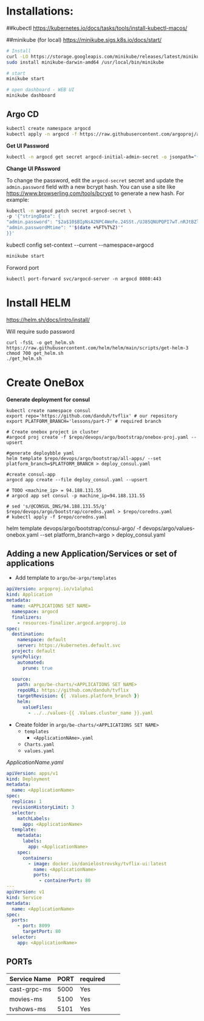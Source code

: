 # Installations:

##kubectl 
https://kubernetes.io/docs/tasks/tools/install-kubectl-macos/

##minikube (for local)
https://minikube.sigs.k8s.io/docs/start/

```bash
# Install
curl -LO https://storage.googleapis.com/minikube/releases/latest/minikube-darwin-amd64
sudo install minikube-darwin-amd64 /usr/local/bin/minikube

# start
minikube start

# open dashboard - WEB UI
minikube dashboard
```


## Argo CD

```bash
kubectl create namespace argocd
kubectl apply -n argocd -f https://raw.githubusercontent.com/argoproj/argo-cd/stable/manifests/install.yaml
```

**Get UI Password**
```bash
kubectl -n argocd get secret argocd-initial-admin-secret -o jsonpath="{.data.password}" | base64 -d
```

**Change UI PAssword**

To change the password, edit the `argocd-secret` secret and update the `admin.password` field with a new bcrypt hash. You can use a site like https://www.browserling.com/tools/bcrypt to generate a new hash. For example:
```bash
kubectl -n argocd patch secret argocd-secret \
-p '{"stringData": {
"admin.password": "$2a$10$BIpNsA2NPC4WeFe.24SSt./UJ85QNUPQPI7wT.nRJtBZlCxq.D4im",
"admin.passwordMtime": "'$(date +%FT%T%Z)'"
}}'
```
kubectl config set-context --current --namespace=argocd

```bash
minikube start
```

Forword port
```shell
kubectl port-forward svc/argocd-server -n argocd 8080:443
```

# Install HELM

https://helm.sh/docs/intro/install/

Will require sudo password

```shell
curl -fsSL -o get_helm.sh https://raw.githubusercontent.com/helm/helm/main/scripts/get-helm-3
chmod 700 get_helm.sh
./get_helm.sh
```

# Create OneBox


**Generate deployment for consul**

```shell
kubectl create namespace consul
export repo='https://github.com/danduh/tvflix' # our repository
export PLATFORM_BRANCH='lessons/part-7' # required branch

# Create onebox project in cluster
#argocd proj create -f $repo/devops/argo/bootstrap/onebox-proj.yaml --upsert

#generate deploybble yaml
helm template $repo/devops/argo/bootstrap/all-apps/ --set platform_branch=$PLATFORM_BRANCH > deploy_consul.yaml

#create consul-app
argocd app create --file deploy_consul.yaml --upsert

# TODO <machine_ip> = 94.188.131.55
# argocd app set consul -p machine_ip=94.188.131.55

# sed 's/@CONSUL_DNS/94.188.131.55/g' $repo/devops/argo/bootstrap/coredns.yaml > $repo/coredns.yaml
# kubectl apply -f $repo/coredns.yaml
```

helm template devops/argo/bootstrap/consul-argo/ -f devops/argo/values-onebox.yaml --set platform_branch=argo > deploy_consul.yaml


## Adding a new Application/Services or set of applications

 - Add template to `argo/be-argo/templates`
```yaml
apiVersion: argoproj.io/v1alpha1
kind: Application
metadata:
  name: <APPLICATIONS SET NAME>
  namespace: argocd
  finalizers:
    - resources-finalizer.argocd.argoproj.io
spec:
  destination:
    namespace: default
    server: https://kubernetes.default.svc
  project: default
  syncPolicy:
    automated:
      prune: true

  source:
    path: argo/be-charts/<APPLICATIONS SET NAME>
    repoURL: https://github.com/danduh/tvflix
    targetRevision: {{ .Values.platform_branch }}
    helm:
      valueFiles:
        - ../../values-{{ .Values.cluster_name }}.yaml

```
- Create folder in `argo/be-charts/<APPLICATIONS SET NAME>`
  - `templates`
    - `<ApplicationNAme>.yaml`
  - `Charts.yaml`
  - `values.yaml`


_ApplicationName.yaml_

```yaml 
apiVersion: apps/v1
kind: Deployment
metadata:
  name: <ApplicationName>
spec:
  replicas: 1
  revisionHistoryLimit: 3
  selector:
    matchLabels:
      app: <ApplicationName>
  template:
    metadata:
      labels:
        app: <ApplicationName>
    spec:
      containers:
        - image: docker.io/danielostrovsky/tvflix-ui:latest
          name: <ApplicationName>
          ports:
            - containerPort: 80
---
apiVersion: v1
kind: Service
metadata:
  name: <ApplicationName>
spec:
  ports:
    - port: 8099
      targetPort: 80
  selector:
    app: <ApplicationName>

```

## PORTs

| Service Name | PORT | required |   |   |
|--------------|------|----------|---|---|
| cast-grpc-ms | 5000 | Yes      |   |   |
| movies-ms    | 5100 | Yes      |   |   |
| tvshows-ms   | 5101 | Yes      |   |   |
